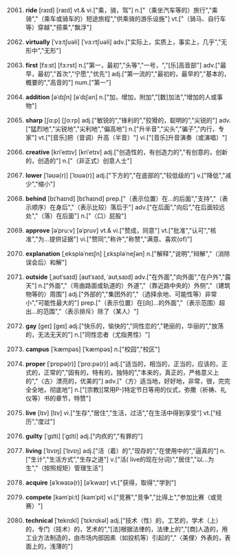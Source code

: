 2061. **ride**
[raɪd]  [raɪd]
vt.& vi.["乘，骑，驾"]  n.["（乘坐汽车等的）旅行","乘骑","（乘车或骑车的）短途旅程","供乘骑的游乐设施"]  vt.["（骑马、自行车等）穿越","搭乘","飘浮"]  

2062. **virtually**
[ˈvɜ:tʃuəli]  [ˈvɜ:rtʃuəli]
adv.["实际上，实质上，事实上，几乎","无形中","无形"]  

2063. **first**
[fɜ:st]  [fɜ:rst]
n.["第一，最初","头等","一号，","[乐]高音部"]  adv.["最早，最初","首次","宁愿","优先"]  adj.["第一流的","最初的，最早的","基本的，概要的","高音的"]  num.["第一"]  

2064. **addition**
[əˈdɪʃn]  [əˈdɪʃən]
n.["加，增加，附加","[数]加法","增加的人或事物"]  

2065. **sharp**
[ʃɑ:p]  [ʃɑ:rp]
adj.["敏锐的","锋利的","狡猾的，聪明的","尖锐的"]  adv.["猛烈地","尖锐地","尖利地","偏高地"]  n.["升半音","尖头","骗子","内行，专家"]  vt.["[音乐]把（音调）升高（半音）"]  vi.["[音乐]升音演奏（或演唱）"]  

2066. **creative**
[kriˈeɪtɪv]  [kriˈetɪv]
adj.["创造性的，有创造力的","有创意的，创新的，创造的"]  n.["（非正式）创意人士"]  

2067. **lower**
[ˈləʊə(r)]  [ˈloʊə(r)]
adj.["下方的","在底部的","较低级的"]  v.["降低","减少","缩小"]  

2068. **behind**
[bɪˈhaɪnd]  [bɪˈhaɪnd]
prep.["（表示位置）在…的后面","支持","（表示顺序）在身后","（表示比较）落后于"]  adv.["在后面","向后","在后面较远处","（落）在后面"]  n.["〈口〉屁股"]  

2069. **approve**
[əˈpru:v]  [əˈpruv]
vt.& vi.["赞成，同意"]  vt.["批准","认可","核准","为…提供证据"]  vi.["赞同","称许","称赞","满意、喜欢(of)"]  

2070. **explanation**
[ˌekspləˈneɪʃn]  [ˌɛkspləˈneʃən]
n.["解释","说明","辩解","（消除误会后）和解"]  

2071. **outside**
[ˌaʊtˈsaɪd]  [aʊtˈsaɪd, ˈaʊtˌsaɪd]
adv.["在外面","向外面","在户外","露天"]  n.["外面","（弯曲路面或轨道的）外道","（靠近路中央的）外侧","（建筑物等的）周围"]  adj.["外部的","集团外的","（选择余地、可能性等）非常小","可能性最大的"]  prep.["（表示位置）在[向]…的外面","（表示范围）超出…的范围","（表示排斥）除了（某人）"]  

2072. **gay**
[geɪ]  [ɡeɪ]
adj.["快乐的，愉快的","同性恋的","艳丽的，华丽的","放荡的，无法无天的"]  n.["同性恋者（尤指男性）"]  

2073. **campus**
[ˈkæmpəs]  [ˈkæmpəs]
n.["校园","校区"]  

2074. **proper**
[ˈprɒpə(r)]  [ˈprɑ:pə(r)]
adj.["适当的，相当的，正当的，应该的，正式的，正常的","固有的，特有的，独特的","本来的，真正的，严格意义上的","〈古〉漂亮的，优美的"]  adv.["〈方〉适当地，好好地，非常，很，完完全全地，彻底地"]  n.["[宗教][常用P-]特定节日等用的仪式，弥撒（祈祷、礼仪等）书的章节，特赞"]  

2075. **live**
[lɪv]  [lɪv]
vi.["生存","居住","生活，过活","在生活中得到享受"]  vt.["经历","度过"]  

2076. **guilty**
[ˈgɪlti]  [ˈɡɪlti]
adj.["内疚的","有罪的"]  

2077. **living**
[ˈlɪvɪŋ]  [ˈlɪvɪŋ]
adj.["活（着）的","现存的","在使用中的","逼真的"]  n.["生计","生活方式","生存之道"]  v.["活( live的现在分词)","居住","以…为生","（按照规矩）管理生活"]  

2078. **acquire**
[əˈkwaɪə(r)]  [əˈkwaɪr]
vt.["获得，取得","学到"]  

2079. **compete**
[kəmˈpi:t]  [kəmˈpit]
vi.["竞赛","竞争","比得上","参加比赛（或竞赛）"]  

2080. **technical**
[ˈteknɪkl]  [ˈtɛknɪkəl]
adj.["技术（性）的，工艺的，学术（上）的，专门（技术）的，艺术的","[法]根据法律的，法律上的","[商]人造的，用工业方法制造的，由市场内部因素（如投机等）引起的","〈美俚〉外表的，表面上的，浅薄的"]  

